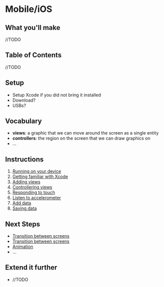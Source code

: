 # Mobile/iOS

## What you'll make
//TODO

## Table of Contents
//TODO

## Setup

- Setup Xcode if you did not bring it installed
- Download?
- USBs?

## Vocabulary
- **views**: a graphic that we can move around the screen as a single entity
- **controllers**: the region on the screen that we can draw graphics on
- ...

## Instructions
1. [Running on your device](#)
2. [Getting familiar with Xcode](#)
3. [Adding views](#)
4. [Controllering views](#)
5. [Responding to touch](#)
6. [Listen to accelerometer](#)
7. [Add data](#)
8. [Saving data](#)

## Next Steps
- [Transition between screens](#)
- [Transition between screens](#)
- [Animation](#)
- ...

## Extend it further
- //TODO
